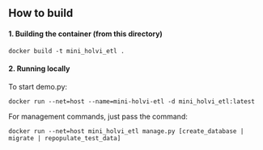 ## How to build

#### 1. Building the container (from this directory)
```docker build -t mini_holvi_etl .```

#### 2. Running locally
To start demo.py:
```
docker run --net=host --name=mini-holvi-etl -d mini_holvi_etl:latest
```

For management commands, just pass the command:

```
docker run --net=host mini_holvi_etl manage.py [create_database | migrate | repopulate_test_data]
```

